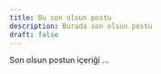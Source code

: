 ```yaml
---
title: Bu son olsun postu
description: Burada son olsun postu
draft: false
---
```

Son olsun postun içeriği ...